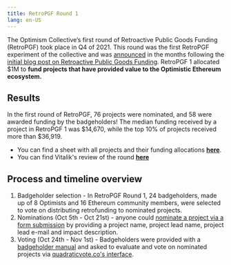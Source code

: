```yaml
---
title: RetroPGF Round 1
lang: en-US
---
```


The Optimism Collective’s first round of Retroactive Public Goods Funding (RetroPGF) took place in Q4 of 2021. 
This round was the first RetroPGF experiment of the collective and was [announced](https://medium.com/ethereum-optimism/retropgf-experiment-1-1-million-dollars-for-public-goods-f7e455cbdca) in the months following the [initial blog post on Retroactive Public Goods Funding](https://medium.com/ethereum-optimism/retroactive-public-goods-funding-33c9b7d00f0c). 
RetroPGF 1 allocated $1M to **fund projects that have provided value to the Optimistic Ethereum ecosystem.** 

## Results
In the first round of RetroPGF, 76 projects were nominated, and 58 were awarded funding by the badgeholders!
The median funding received by a project in RetroPGF 1 was $14,670, while the top 10% of projects received more than $36,919.

- You can find a sheet with all projects and their funding allocations [**here**](https://docs.google.com/spreadsheets/d/1g4ilAByMNQsmlBC8cskQip7Ojd_qK6IhozJCyoVfU9k).
- You can find Vitalik's review of the round [**here**](https://vitalik.eth.limo/general/2021/11/16/retro1.html)

## Process and timeline overview
1. Badgeholder selection - In RetroPGF Round 1, 24 badgeholders, made up of 8 Optimists and 16 Ethereum community members, were selected to vote on distributing retrofunding to nominated projects.
2. Nominations (Oct 5th - Oct 21st) - anyone could [nominate a project via a form submission](https://docs.google.com/forms/d/e/1FAIpQLSdSF_Om4JfhQAjdDOHnjfbRJfJg1F-EY_I_IR0g-CDaa9FqyQ/viewform?vc=0&c=0&w=1&flr=0) by providing a project name, project lead name, project lead e-mail and impact description.
3. Voting (Oct 24th - Nov 1st) - Badgeholders were provided with a [badgeholder manual](https://www.notion.so/Public-Badge-Holder-Manual-d05c3695ef684d1fb62ef38690fb3ff7) and asked to evaluate and vote on nominated projects via [quadraticvote.co's interface](https://quadraticvote.co/event?id=2c357972-9b0d-4390-b738-32297b653cf1). 

